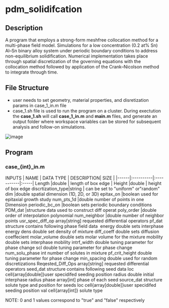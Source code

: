 # pdm_solidifcation

## Description
A program that employs a strong-form meshfree collocation method for a multi-phase field model. Simulations for a low concentration (0.2 at% Sn) Al–Sn binary alloy system under periodic boundary conditions to address non-equilibrium solidification. Numerical implementation takes place through spatial discretization of the governing equations with the collocation method followed by application of the Crank–Nicolson method to integrate through time. 

## File Structure

- user needs to set geometry, material properties, and disretization params in case_1_in.m file
- case_1.sh file is used to run the program on a cluster. During exectution the **case_1.sh** will call **case_1_in.m** and **main.m** files, and generate an output folder where workspace variables can be stored for subsequent analysis and follow-on simulations.

![image](https://github.com/pschaefferkoetter/pdm_solidifcation/assets/48839550/4e699f19-7434-4ef2-9b29-1770fa1e9048)


## Program 

### case_{int}_in.m
INPUTS
| NAME | DATA TYPE | DESCRIPTION| SIZE | 
|------|:----------|:-----------|:-----|
 Length            |double |            length of box edge |
 Height            |double |         height of box edge
 discrtization_type|string  |       can be set to "uniform" or"random"
 dim               |double             spatial dimension (1D, 2D, or 3D)
 epitax_on         |boolean            used for epitaxial growth study
 num_pts_1d        |double             number of points in one Dimension
 periodic_bc_on    |boolean            sets periodic boundary conditions
 PDM_dat           |structure          data used to construct diff operat
   poly_order      |double             order of interpolation polynomial
   num_neighbor    |double             number of neighbor points
   usr_spec_diff_op array[string]     requested differential operators
 pf_dat            structure          contains following phase field data
   energy          double             sets interphase energy
   dens            double             set density of mixture
   diff_coeff      double             sets diffusion coeffecient 
   molar_volume    double             sets molar volume for the mixture
   mobility        double             sets interphase mobility
   intrf_width     double             tuning parameter for phase change
   scl             double             tuning parameter for phase change
   num_solu_phase  int                number of solutes in mixture
   pf_crit_height  double             tuning parameter for phase change
 min_spacing       double             used for random discretizations
 Reqested_Diff_Ops array[string]      requested differential operators
 seed_dat          structure          contains following seed data
   loc             cell{array[double]}user specidifed seeding position 
   radius          double             initial interphase radius
   phase           array[int]         phase of each seed 
 source_dat        structure          solute type and position for seeds
   loc             cell{array[double]}user specidifed seeding position
   val             cell{array[int]}   solute type 



 NOTE: 0 and 1 values correspond to "true" and "false" respectively 
